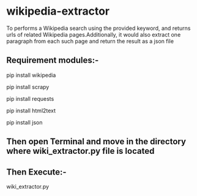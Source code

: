 # wikipedia-extractor
To performs a Wikipedia search using the provided keyword, and returns urls of related Wikipedia pages.Additionally, it would also extract one paragraph from each such page and return the result as a json file

## Requirement modules:-
pip install wikipedia

pip install scrapy

pip install requests

pip install html2text

pip install json

## Then open Terminal and move in the directory where wiki_extractor.py file is located

## Then Execute:-
wiki_extractor.py

